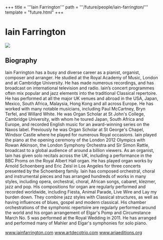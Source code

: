 +++
title = '''Iain Farrington'''
path = '''/future/people/iain-farrington/'''
template = "future.html"
+++

<h1>Iain Farrington</h1>

<img class="speaker-photo" src="https://custom.cvent.com/C3A4539B19F74ABCB6FCE437F6BC0A74/files/event/910aaf2914d44586a56fbd0b3b2c31c0/c280e8ea95384b0eabc9153c2879d7e6.jpg">
<h2>Biography</h2>
<p>Iain Farrington has a busy and diverse career as a pianist, organist, composer and  arranger. He studied at the Royal Academy of Music, London and at Cambridge  University. He has made numerous recordings, and has broadcast on international  television and radio. Iain’s concert programmes often mix popular and jazz  elements into the traditional Classical repertoire. He has performed at all the  major UK venues and abroad in the USA, Japan, Mexico, South Africa, Malaysia,  Hong Kong and all across Europe. He has worked with many notable musicians,  including Paul McCartney, Bryn Terfel, and Willard White. He was Organ Scholar at  St John's College, Cambridge University, with whom he toured Japan, South Africa  and Europe, and recorded English music for an award-winning series on the Naxos  label. Previously he was Organ Scholar at St George's Chapel, Windsor Castle  where he played for numerous Royal occasions. Iain played the piano at the  opening ceremony of the London 2012 Olympics with Rowan Atkinson, the  London Symphony Orchestra and Sir Simon Rattle, broadcast to a global audience  of around a billion viewers. As an organist, Iain has given solo recitals across the  UK, including a performance in the BBC Proms on the Royal Albert Hall organ. He  has played organ works by Arnold Schoenberg and Eric Zeisl in Los Angeles for  three concerts presented by the Schoenberg family. Iain has composed orchestral,  choral and instrumental pieces and has arranged hundreds of works in many  styles, including opera, orchestral, choral, African songs, cabaret, klezmer, jazz and  pop. His compositions for organ are regularly performed and recorded worldwide,  including Fiesta, Animal Parade, Live Wire and Lay my burden down. They  combine jazz styles with Classical structures, as well as having influences of blues,  gospel and modern classical. His chamber orchestrations of the symphonic  repertoire are regularly performed around the world and his organ arrangement  of Elgar's Pomp and Circumstance March No. 5 was performed at the Royal  Wedding in 2011. He has arranged and performed many of Mahler and Elgar's  symphonies for solo piano. 

www.iainfarrington.com 
www.artdecotrio.com 
www.ariaeditions.org</p>

